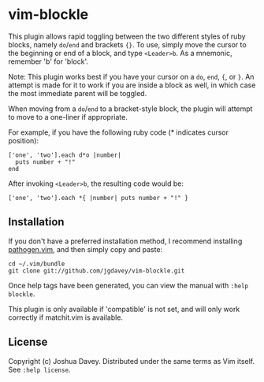 #  vim-blockle

This plugin allows rapid toggling between the two different styles of ruby
blocks, namely `do`/`end` and brackets `{}`. To use, simply move the cursor to the
beginning or end of a block, and type `<Leader>b`. As a mnemonic, remember 'b'
for 'block'.

Note: This plugin works best if you have your cursor on a `do`, `end`, `{`, or `}`. An
attempt is made for it to work if you are inside a block as well, in which
case the most immediate parent will be toggled.

When moving from a `do`/`end` to a bracket-style block, the plugin will attempt to
move to a one-liner if appropriate.

For example, if you have the following ruby code (* indicates cursor position):

    ['one', 'two'].each d*o |number|
      puts number + "!"
    end

After invoking `<Leader>b`, the resulting code would be:

    ['one', 'two'].each *{ |number| puts number + "!" }

## Installation

If you don't have a preferred installation method, I recommend
installing [pathogen.vim](https://github.com/tpope/vim-pathogen), and
then simply copy and paste:

    cd ~/.vim/bundle
    git clone git://github.com/jgdavey/vim-blockle.git

Once help tags have been generated, you can view the manual with
`:help blockle`.

This plugin is only available if 'compatible' is not set, and will only work
correctly if matchit.vim is available.

## License

Copyright (c) Joshua Davey.  Distributed under the same terms as Vim itself.
See `:help license`.
